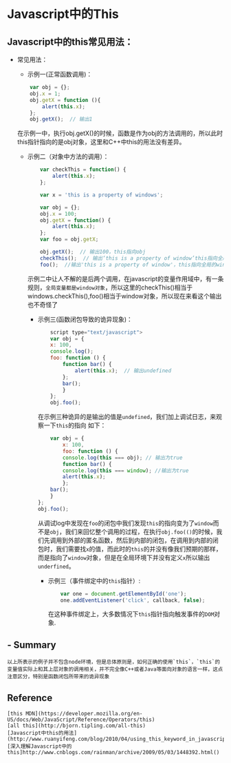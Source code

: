 # Javascript中的This
## Javascript中的this常见用法：

- 常见用法：
    - 示例一(正常函数调用)：

    ```javascript
        var obj = {};
        obj.x = 1;
        obj.getX = function (){
            alert(this.x);
        };
        obj.getX();  // 输出1
    ```
    在示例一中，执行obj.getX()的时候，函数是作为obj的方法调用的，所以此时this指针指向的是obj对象，这里和C++中this的用法没有差异。

    - 示例二（对象中方法的调用）：
        ```javascript
            var checkThis = function() {
                alert(this.x);
            };

            var x = 'this is a property of windows';

            var obj = {};
            obj.x = 100;
            obj.getX = function() {
                alert(this.x);
            };
            var foo = obj.getX;

            obj.getX();  // 输出100，this指向obj
            checkThis();  // 输出‘this is a property of window’this指向全局的windows对象
            foo();  //输出'this is a property of window'，this指向全局的windows对象
        ```
        示例二中让人不解的是后两个调用，在javascript的变量作用域中，有一条规则，`全局变量都是window对象`，所以这里的checkThis()相当于windows.checkThis(),foo()相当于window对象，所以现在来看这个输出也不奇怪了

        - 示例三(函数闭包导致的诡异现象)：
            ```javascript
                script type="text/javascript">
                var obj = {
                x: 100,
                console.log();
                foo: function () {
	                function bar() {
		                alert(this.x);  // 输出undefined
                    };
                    bar();
                    }
                };
                obj.foo();
            ```
            在示例三种诡异的是输出的值是`undefined`，我们加上调试日志，来观察一下`this`的指向
            如下：
            ```javascript
                var obj = {
                    x: 100,
                    foo: function () {
                    console.log(this === obj); // 输出为true
	                function bar() {
	                console.log(this === window); //输出为true
		            alert(this.x);
                    };
                bar();
                }
            };
            obj.foo();
            ```
            从调试log中发现在`foo`的闭包中我们发现`this`的指向变为了`window`而不是`obj`，我们来回忆整个调用的过程，在执行`obj.foo(()`的时候，我们先调用到外部的匿名函数，然后到内部的闭包，在调用到内部的闭包时，我们需要找`x`的值，而此时的`this`的并没有像我们预期的那样，而是指向了`window`对象，但是在全局环境下并没有定义`x`所以输出`underfined`。

            - 示例三（事件绑定中的`this`指针）:
                ```javascript
                    var one = document.getElementById('one');
                    one.addEventListener('click', callback, false);
                ```
                在这种事件绑定上，大多数情况下`this`指针指向触发事件的`DOM`对象.

## - Summary
    以上所表示的例子并不包含node环境，但是总体原则是，如何正确的使用`this`，`this`的变量值实际上和其上层对象的调用相关，并不完全像C++或者Java等面向对象的语言一样，这点注意区分，特别是函数闭包所带来的诡异现象

##  Reference
    [this MDN](https://developer.mozilla.org/en-US/docs/Web/JavaScript/Reference/Operators/this)
    [all this](http://bjorn.tipling.com/all-this)
    [Javascript中this的用法](http://www.ruanyifeng.com/blog/2010/04/using_this_keyword_in_javascript.html)
    [深入理解Javascript中的this]http://www.cnblogs.com/rainman/archive/2009/05/03/1448392.html()

